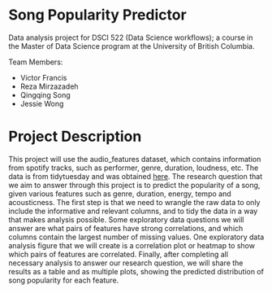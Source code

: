 # Song Popularity Predictor
Data analysis project for DSCI 522 (Data Science workflows); a course in the Master of Data Science program at the University of British Columbia.

Team Members:
* Victor Francis
* Reza Mirzazadeh
* Qingqing Song
* Jessie Wong

# Project Description
This project will use the audio_features dataset, which contains information from spotify tracks, such as performer, genre, duration, loudness, etc. The data is from tidytuesday and was obtained [here](https://github.com/rfordatascience/tidytuesday/blob/master/data/2021/2021-09-14/readme.md).
The research question that we aim to answer through this project is to predict the popularity of a song, given various features such as genre, duration, energy, tempo and acousticness. 
The first step is that we need to wrangle the raw data to only include the informative and relevant columns, and to tidy the data in a way that makes analysis possible. Some exploratory data questions we will answer are what pairs of features have strong correlations, and which columns contain the largest number of missing values. One exploratory data analysis figure that we will create is a correlation plot or heatmap to show which pairs of features are correlated.
Finally, after completing all necessary analysis to answer our research question, we will share the results as a table and as multiple plots, showing the predicted distribution of song popularity for each feature.
